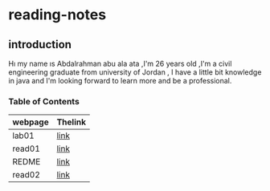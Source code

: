 # reading-notes
## introduction 
 Hı my name ıs Abdalrahman abu ala ata ,I'm 26 years old ,I'm a  civil engineering graduate from university of Jordan , I have a little bit knowledge in java and I'm looking forward to learn more and be a professional.
 
### Table of Contents

| webpage      |  Thelink        |
| -----------  | ----------- |
| lab01     |[link](  https://replit.com/@abdata/reading-notes#lab01.md                  )      |
| read01       | [link](https://replit.com/@abdata/reading-notes#read01.md)        |
|  REDME  |  [link](README.md)   |
|  read02  |  [link]()| 

